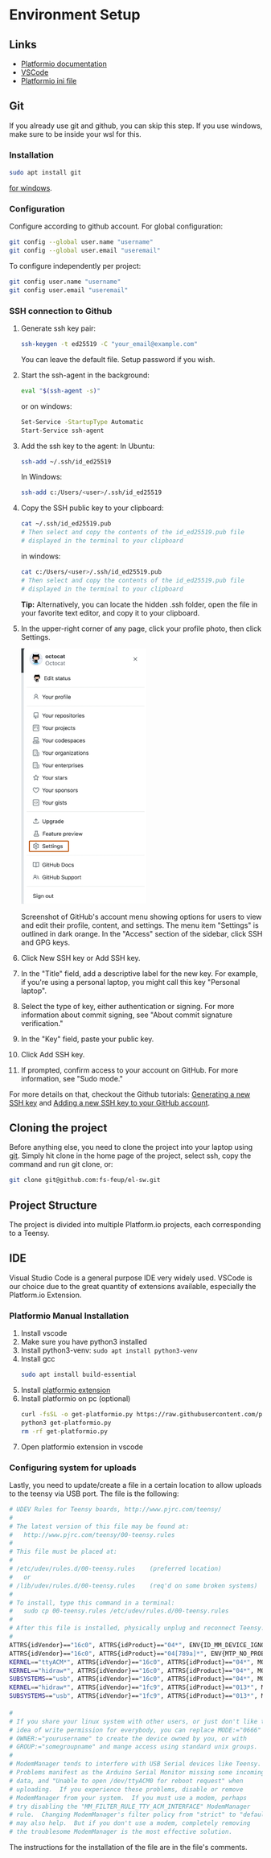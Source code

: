# Environment Setup

## Links
- [Platformio documentation](https://docs.platformio.org/en/latest/)
- [VSCode](https://code.visualstudio.com/Download)
- [Platformio ini file](https://docs.platformio.org/en/latest/projectconf/index.html)


## Git

If you already use git and github, you can skip this step. If you use windows, make sure to be inside your wsl for this.

### Installation

```sh
sudo apt install git
```

[for windows](https://git-scm.com/downloads).

### Configuration

Configure according to github account. For global configuration:

```sh
git config --global user.name "username"
git config --global user.email "useremail"
```

To configure independently per project:

```sh
git config user.name "username"
git config user.email "useremail"
```

### SSH connection to Github

1. Generate ssh key pair:
    ```sh
    ssh-keygen -t ed25519 -C "your_email@example.com"
    ```
    You can leave the default file. Setup password if you wish.
2. Start the ssh-agent in the background:
    ```sh
    eval "$(ssh-agent -s)"
    ```

	or on windows:

	```sh
	Set-Service -StartupType Automatic
    Start-Service ssh-agent
	```
1. Add the ssh key to the agent:
    In Ubuntu:
    ```sh
    ssh-add ~/.ssh/id_ed25519
    ```
    In Windows:
    ```sh
    ssh-add c:/Users/<user>/.ssh/id_ed25519
    ```
1. Copy the SSH public key to your clipboard:
    ```sh
    cat ~/.ssh/id_ed25519.pub
    # Then select and copy the contents of the id_ed25519.pub file
    # displayed in the terminal to your clipboard
    ```

    in windows:
    ```sh
    cat c:/Users/<user>/.ssh/id_ed25519.pub
    # Then select and copy the contents of the id_ed25519.pub file
    # displayed in the terminal to your clipboard
    ```
    **Tip:** Alternatively, you can locate the hidden .ssh folder, open the file in your favorite text editor, and copy it to your clipboard.
1. In the upper-right corner of any page, click your profile photo, then click Settings.

    ![Screenshot of GitHub's account menu showing options for users to view and edit their profile, content, and settings. The menu item "Settings" is outlined in dark orange.](./assets/environment_setup/ssh-github.png)

    Screenshot of GitHub's account menu showing options for users to view and edit their profile, content, and settings. The menu item "Settings" is outlined in dark orange.
    In the "Access" section of the sidebar, click  SSH and GPG keys.
1. Click New SSH key or Add SSH key.
1. In the "Title" field, add a descriptive label for the new key. For example, if you're using a personal laptop, you might call this key "Personal laptop".
1. Select the type of key, either authentication or signing. For more information about commit signing, see "About commit signature verification."
1. In the "Key" field, paste your public key.
1. Click Add SSH key.
1. If prompted, confirm access to your account on GitHub. For more information, see "Sudo mode."

For more details on that, checkout the Github tutorials: [Generating a new SSH key](https://docs.github.com/en/authentication/connecting-to-github-with-ssh/generating-a-new-ssh-key-and-adding-it-to-the-ssh-agent) and [Adding a new SSH key to your GitHub account](https://docs.github.com/en/authentication/connecting-to-github-with-ssh/adding-a-new-ssh-key-to-your-github-account). 

## Cloning the project

Before anything else, you need to clone the project into your laptop using [git](https://git-scm.com/book/en/v2/Getting-Started-About-Version-Control). Simply hit clone in the home page of the project, select ssh, copy the command and run git clone, or:
```sh
git clone git@github.com:fs-feup/el-sw.git
```

## Project Structure

The project is divided into multiple Platform.io projects, each corresponding to a Teensy.

## IDE


Visual Studio Code is a general purpose IDE very widely used. VSCode is our choice due to the great quantity of extensions available, especially the Platform.io Extension.


### Platformio Manual Installation
1. Install vscode
3. Make sure you have python3 installed
4. Install python3-venv: ```sudo apt install python3-venv```
5. Install gcc
	```sh
	sudo apt install build-essential
	```
2. Install [platformio extension](https://platformio.org/install/ide?install=vscode)
6. Install platformio on pc (optional)
	```sh
	curl -fsSL -o get-platformio.py https://raw.githubusercontent.com/platformio/platformio-core-installer/master/get-platformio.py
	python3 get-platformio.py
	rm -rf get-platformio.py
	```
7. Open platformio extension in vscode

### Configuring system for uploads

Lastly, you need to update/create a file in a certain location to allow uploads to the teensy via USB port. The file is the following:

```sh
# UDEV Rules for Teensy boards, http://www.pjrc.com/teensy/
#
# The latest version of this file may be found at:
#   http://www.pjrc.com/teensy/00-teensy.rules
#
# This file must be placed at:
#
# /etc/udev/rules.d/00-teensy.rules    (preferred location)
#   or
# /lib/udev/rules.d/00-teensy.rules    (req'd on some broken systems)
#
# To install, type this command in a terminal:
#   sudo cp 00-teensy.rules /etc/udev/rules.d/00-teensy.rules
#
# After this file is installed, physically unplug and reconnect Teensy.
#
ATTRS{idVendor}=="16c0", ATTRS{idProduct}=="04*", ENV{ID_MM_DEVICE_IGNORE}="1", ENV{ID_MM_PORT_IGNORE}="1"
ATTRS{idVendor}=="16c0", ATTRS{idProduct}=="04[789a]*", ENV{MTP_NO_PROBE}="1"
KERNEL=="ttyACM*", ATTRS{idVendor}=="16c0", ATTRS{idProduct}=="04*", MODE:="0666", RUN:="/bin/stty -F /dev/%k raw -echo"
KERNEL=="hidraw*", ATTRS{idVendor}=="16c0", ATTRS{idProduct}=="04*", MODE:="0666"
SUBSYSTEMS=="usb", ATTRS{idVendor}=="16c0", ATTRS{idProduct}=="04*", MODE:="0666"
KERNEL=="hidraw*", ATTRS{idVendor}=="1fc9", ATTRS{idProduct}=="013*", MODE:="0666"
SUBSYSTEMS=="usb", ATTRS{idVendor}=="1fc9", ATTRS{idProduct}=="013*", MODE:="0666"

#
# If you share your linux system with other users, or just don't like the
# idea of write permission for everybody, you can replace MODE:="0666" with
# OWNER:="yourusername" to create the device owned by you, or with
# GROUP:="somegroupname" and mange access using standard unix groups.
#
# ModemManager tends to interfere with USB Serial devices like Teensy.
# Problems manifest as the Arduino Serial Monitor missing some incoming
# data, and "Unable to open /dev/ttyACM0 for reboot request" when
# uploading.  If you experience these problems, disable or remove
# ModemManager from your system.  If you must use a modem, perhaps
# try disabling the "MM_FILTER_RULE_TTY_ACM_INTERFACE" ModemManager
# rule.  Changing ModemManager's filter policy from "strict" to "default"
# may also help.  But if you don't use a modem, completely removing
# the troublesome ModemManager is the most effective solution.
```

The instructions for the installation of the file are in the file's comments.
